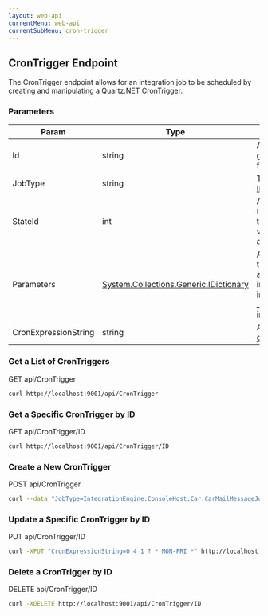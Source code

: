 ```yaml
---
layout: web-api
currentMenu: web-api
currentSubMenu: cron-trigger
---
```


## CronTrigger Endpoint

The CronTrigger endpoint allows for an integration job to be scheduled by creating and manipulating a Quartz.NET CronTrigger.

### Parameters

<div class="table-responsive">
<table class="table table-bordered">
<thead><tr><th>Param</th><th>Type</th><th>Details</th></tr></thead>
<tbody>
    <tr><td>Id</td><td><span class="label label-info">string</span></td>
        <td>A unique, auto-generated identifier for the trigger.</td>
    </tr>
    <tr><td>JobType</td><td><span class="label label-info">string</span></td>
        <td>The <a href="http://msdn.microsoft.com/en-us/library/system.type.fullname%28v=vs.110%29.aspx">FullName</a> of an <a href="integration-jobs.html">Integration Job</a> type.</td>
    </tr>
    <tr><td>StateId</td><td><span class="label label-danger">int</span></td>
        <td>An integer identifier that sets the state of the trigger. Valid values are 0 (active) and 1 (paused).</td>
    </tr>
    <tr>
        <td>Parameters</td>
        <td><a href="https://msdn.microsoft.com/en-us/library/s4ys34ea%28v=vs.110%29.aspx">System.Collections.Generic.IDictionary<string,string></a></td>
        <td>A key/value object that is made available to integration jobs that implement the _IParameterizedJob_ interface.</td>
    </tr>
    <tr><td>CronExpressionString</td><td><span class="label label-info">string</span></td>
    <td>A valid <a href="http://en.wikipedia.org/wiki/Cron#CRON_expression">cron expression</a>.</td>
    </tr>
</tbody>
</table>
</div>

### Get a List of CronTriggers
GET api/CronTrigger
```sh
curl http://localhost:9001/api/CronTrigger
```

### Get a Specific CronTrigger by ID
GET api/CronTrigger/ID
```sh
curl http://localhost:9001/api/CronTrigger/ID
```

### Create a New CronTrigger
POST api/CronTrigger
```sh
curl --data "JobType=IntegrationEngine.ConsoleHost.Car.CarMailMessageJob&CronExpressionString=0 3 4 ? * MON-FRI *" http://localhost:9001/api/CronTrigger
```

### Update a Specific CronTrigger by ID
PUT api/CronTrigger/ID
```sh
curl -XPUT "CronExpressionString=0 4 1 ? * MON-FRI *" http://localhost:9001/api/CronTrigger/ID
```

### Delete a CronTrigger by ID
DELETE api/CronTrigger/ID
```sh
curl -XDELETE http://localhost:9001/api/CronTrigger/ID
```
